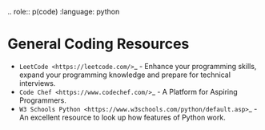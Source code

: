 .. role:: p(code)
   :language: python

General Coding Resources
========================

- `LeetCode <https://leetcode.com/>`_ - Enhance your programming skills, expand your programming knowledge and prepare for technical interviews.
- `Code Chef <https://www.codechef.com/>`_ - A Platform for Aspiring Programmers. 
- `W3 Schools Python <https://www.w3schools.com/python/default.asp>`_ - An excellent resource to look up how features of Python work.